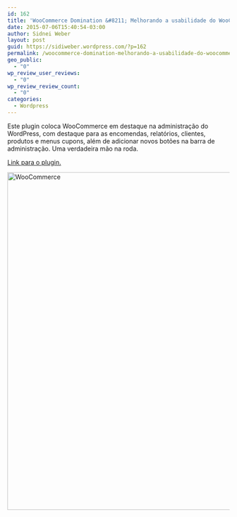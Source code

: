 ```yaml
---
id: 162
title: 'WooCommerce Domination &#8211; Melhorando a usabilidade do WooCommerce'
date: 2015-07-06T15:40:54-03:00
author: Sidnei Weber
layout: post
guid: https://sidiweber.wordpress.com/?p=162
permalink: /woocommerce-domination-melhorando-a-usabilidade-do-woocommerce/
geo_public:
  - "0"
wp_review_user_reviews:
  - "0"
wp_review_review_count:
  - "0"
categories:
  - Wordpress
---
```

Este plugin coloca WooCommerce em destaque na administração do WordPress, com destaque para as encomendas, relatórios, clientes, produtos e menus cupons, além de adicionar novos botões na barra de administração. Uma verdadeira mão na roda.

[Link para o plugin.](http://wordpress.org/plugins/woocommerce-domination/)

<a href="http://sidneiweber.site11.com/wp-content/uploads/2014/03/screenshot-1.png" target="_blank"><img class="alignnone size-full wp-image-209" src="http://sidneiweber.site11.com/wp-content/uploads/2014/03/screenshot-1.png" alt="WooCommerce" width="920" height="764" /></a>